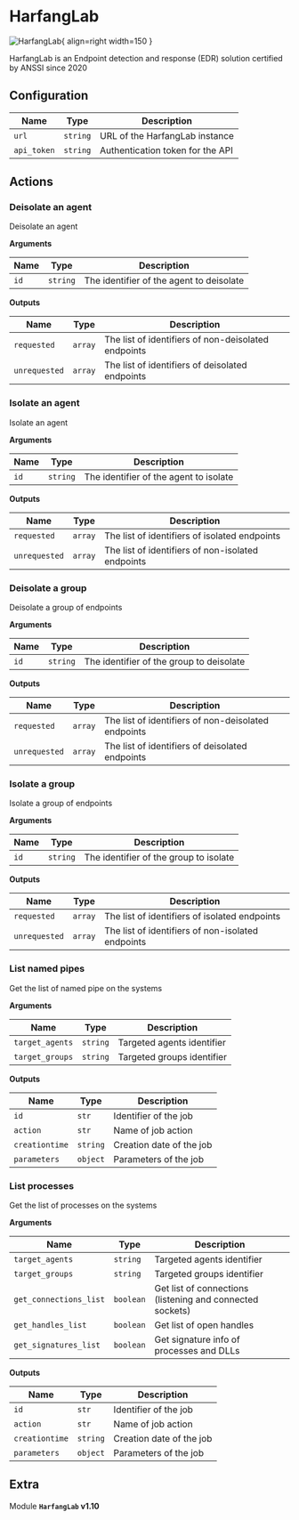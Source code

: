# HarfangLab

![HarfangLab](/assets/playbooks/library/harfanglab.png){ align=right width=150 }

HarfangLab is an Endpoint detection and response (EDR) solution certified by ANSSI since 2020

## Configuration

| Name      |  Type   |  Description  |
| --------- | ------- | --------------------------- |
| `url` | `string` | URL of the HarfangLab instance |
| `api_token` | `string` | Authentication token for the API |

## Actions

### Deisolate an agent

Deisolate an agent

**Arguments**

| Name      |  Type   |  Description  |
| --------- | ------- | --------------------------- |
| `id` | `string` | The identifier of the agent to deisolate |


**Outputs**

| Name      |  Type   |  Description  |
| --------- | ------- | --------------------------- |
| `requested` | `array` | The list of identifiers of non-deisolated endpoints |
| `unrequested` | `array` | The list of identifiers of deisolated endpoints |

### Isolate an agent

Isolate an agent

**Arguments**

| Name      |  Type   |  Description  |
| --------- | ------- | --------------------------- |
| `id` | `string` | The identifier of the agent to isolate |


**Outputs**

| Name      |  Type   |  Description  |
| --------- | ------- | --------------------------- |
| `requested` | `array` | The list of identifiers of isolated endpoints |
| `unrequested` | `array` | The list of identifiers of non-isolated endpoints |

### Deisolate a group

Deisolate a group of endpoints

**Arguments**

| Name      |  Type   |  Description  |
| --------- | ------- | --------------------------- |
| `id` | `string` | The identifier of the group to deisolate |


**Outputs**

| Name      |  Type   |  Description  |
| --------- | ------- | --------------------------- |
| `requested` | `array` | The list of identifiers of non-deisolated endpoints |
| `unrequested` | `array` | The list of identifiers of deisolated endpoints |

### Isolate a group

Isolate a group of endpoints

**Arguments**

| Name      |  Type   |  Description  |
| --------- | ------- | --------------------------- |
| `id` | `string` | The identifier of the group to isolate |


**Outputs**

| Name      |  Type   |  Description  |
| --------- | ------- | --------------------------- |
| `requested` | `array` | The list of identifiers of isolated endpoints |
| `unrequested` | `array` | The list of identifiers of non-isolated endpoints |

### List named pipes

Get the list of named pipe on the systems

**Arguments**

| Name      |  Type   |  Description  |
| --------- | ------- | --------------------------- |
| `target_agents` | `string` | Targeted agents identifier |
| `target_groups` | `string` | Targeted groups identifier |


**Outputs**

| Name      |  Type   |  Description  |
| --------- | ------- | --------------------------- |
| `id` | `str` | Identifier of the job |
| `action` | `str` | Name of job action |
| `creationtime` | `string` | Creation date of the job |
| `parameters` | `object` | Parameters of the job |

### List processes

Get the list of processes on the systems

**Arguments**

| Name      |  Type   |  Description  |
| --------- | ------- | --------------------------- |
| `target_agents` | `string` | Targeted agents identifier |
| `target_groups` | `string` | Targeted groups identifier |
| `get_connections_list` | `boolean` | Get list of connections (listening and connected sockets) |
| `get_handles_list` | `boolean` | Get list of open handles |
| `get_signatures_list` | `boolean` | Get signature info of processes and DLLs |


**Outputs**

| Name      |  Type   |  Description  |
| --------- | ------- | --------------------------- |
| `id` | `str` | Identifier of the job |
| `action` | `str` | Name of job action |
| `creationtime` | `string` | Creation date of the job |
| `parameters` | `object` | Parameters of the job |


## Extra

Module **`HarfangLab` v1.10**